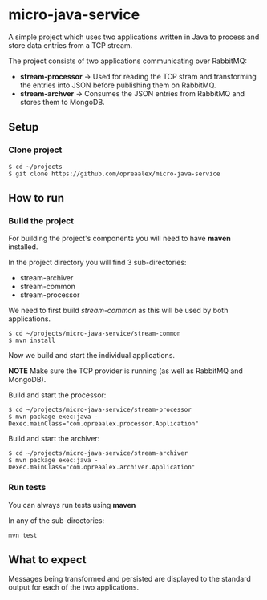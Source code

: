 # micro-java-service
A simple project which uses two applications written in Java to process and store data entries from a TCP stream.

The project consists of two applications communicating over RabbitMQ:

  - <b>stream-processor</b> -> Used for reading the TCP stram and transforming the entries into JSON before publishing them on RabbitMQ.
  - <b>stream-archver</b> -> Consumes the JSON entries from RabbitMQ and stores them to MongoDB.

## Setup
### Clone project
```
$ cd ~/projects
$ git clone https://github.com/opreaalex/micro-java-service
```

## How to run
### Build the project

For building the project's components you will need to have <b>maven</b> installed.

In the project directory you will find 3 sub-directories:

  - stream-archiver
  - stream-common
  - stream-processor

We need to first build <i>stream-common</i> as this will be used by both applications.

```
$ cd ~/projects/micro-java-service/stream-common
$ mvn install
```

Now we build and start the individual applications.

<b>NOTE</b> Make sure the TCP provider is running (as well as RabbitMQ and MongoDB).

Build and start the processor:

```
$ cd ~/projects/micro-java-service/stream-processor
$ mvn package exec:java -Dexec.mainClass="com.opreaalex.processor.Application"
```

Build and start the archiver:

```
$ cd ~/projects/micro-java-service/stream-archiver
$ mvn package exec:java -Dexec.mainClass="com.opreaalex.archiver.Application"
```

### Run tests

You can always run tests using <b>maven</b>

In any of the sub-directories:

```
mvn test
```

## What to expect

Messages being transformed and persisted are displayed to the standard output for each of the two applications.

